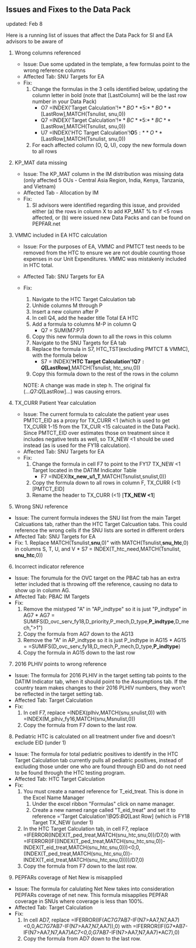 ## Issues and Fixes to the Data Pack

updated: Feb 8

Here is a running list of issues that affect the Data Pack for SI and EA advisors to be aware of

1. Wrong columns referenced
    - Issue: Due some updated in the template, a few formulas point to the wrong reference columns
    - Affected Tab: SNU Targets for EA
    - Fix:
        1. Change the formulas in the 3 cells identified below, updating the column letter in bold (note that [LastColumn] will be the last row number in your Data Pack)
            * O7 =INDEX('Target Calculation'!$**BO**$5:$**BO**$[LastRow],MATCH(Tsnulist, snu,0))
            * Q7 =INDEX('Target Calculation'!$**BC**$5:$**BC**$[LastRow],MATCH(Tsnulist, snu,0))
            * U7 =INDEX('HTC Target Calculation'!**O**$5:**O**$[LastRow],MATCH(Tsnulist, snu,0))
        2. For each affected column (O, Q, U), copy the new formula down to all rows
2. KP_MAT data missing
    - Issue: The KP_MAT column in the IM distribution was missing data (only affected 5 OUs - Central Asia Region, India, Kenya, Tanzania, and Vietnam)
    - Affected Tab - Allocation by IM
    - Fix:
        1. SI advisors were identified regarding this issue, and provided either (a) the rows in column X to add KP_MAT % to if <5 rows affected, or (b) were issued new Data Packs and can be found on PEPFAR.net
3. VMMC included in EA HTC calculation
    - Issue: For the purposes of EA, VMMC and PMTCT test needs to be removed from the HTC to ensure we are not double counting those expenses in our Unit Expenditures. VMMC was mistakenly included in HTC total.
    - Affected Tab: SNU Targets for EA
    - Fix:
        1. Navigate to the HTC Target Calculation tab
        2. Unhide columns M through P
        3. Insert a new column after P
        4. In cell Q4, add the header title Total EA HTC
        5. Add a formula to columns M-P in column Q
            * Q7 = SUM(M7:P7)
        6. Copy this new formula down to all the rows in this column
        7. Navigate to the SNU Targets for EA tab
        8. Replace the formula in S7, HTC_TST(excluding PMTCT & VMMC), with the formula below
            * S7 = INDEX(**'HTC Target Calculation'!Q$7:Q$[LastRow]**,MATCH(Tsnulist, htc_snu,0))
        9. Copy this formula down to the rest of the rows in the column
        
        NOTE: A change was made in step h. The original fix (...$Q$7:$Q$[LastRow]...) was causing errors. 

4. TX_CURR Patient Year calculation
    - Issue: The current formula to calculate the patient year uses PMTCT_EID as a proxy for TX_CURR <1 (which is used to get TX_CURR 1-15 from the TX_CUR <15 calcuated in the Data Pack). Since PMTCT_EID over estimates those on treatment since it includes negative tests as well, so TX_NEW <1 should be used instead (as is used for the FY18 calculation).
    - Affected Tab: SNU Targets for EA
    - Fix:
        1. Change the formula in cell F7 to point to the FY17 TX_NEW <1 Target located in the DATIM Indicator Table
            * F7 =INDEX(**tx_new_u1_T**,MATCH(Tsnulist,snulist,0))
        2. Copy the formula down to all rows in column F, TX_CURR (<1) [PMTCT_EID]
        3. Rename the header to TX_CURR (<1) [**TX_NEW <1**]
5. Wrong SNU reference
  - Issue: The current formula indexes the SNU list from the main Target Calcuations tab, rather than the HTC Target Calcuation tabs. This could reference the wrong cells if the SNU lists are sorted in different orders
  - Affected Tab: SNU Targets for EA
  - Fix:
        1. Replace MATCH(Tsnulist,**snu**,0)" with MATCH(Tsnulist,**snu_htc**,0) in columns S, T, U, and V
            * S7 = INDEX(T_htc_need,MATCH(Tsnulist, **snu_htc**,0))
6. Incorrect indicator reference
  - Issue: The forumula for the OVC target on the PBAC tab has an extra letter included that is throwing off the reference, causing no data to show up in column AG.
  - Affected Tab: PBAC IM Targets
  - Fix:
      1. Remove the mistyped "A" in "AP_indtype" so it is just "P_indtype" in AG7
        * AG7 =  SUMIFS(D_ovc_serv_fy18,D_priority,P_mech,D_type,**P_indtype**,D_mech,">1")
      2. Copy the formula from AG7 down to the AG13
      3. Remove the "A" in AP_indtype so it is just P_indtype in AG15
        * AG15 = =SUMIFS(D_ovc_serv_fy18,D_mech,P_mech,D_type,**P_indtype**)
      4. Copy the formula in AG15 down to the last row 

7. 2016 PLHIV points to wrong reference 
  - Issue: The formula for 2016 PLHIV in the target setting tab points to the DATIM Indicator tab, when it should point to the Assumptions tab. If the country team makes changes to their 2016 PLHIV numbers, they won't be reflected in the target setting tab.
  - Affected Tab: Target Calculation
  - Fix:
      1. In cell F7, replace =INDEX(plhiv,MATCH(snu,snulist,0)) with =INDEX(M_plhiv_fy16,MATCH(snu,Msnulist,0))
      2. Copy the formula from F7 down to the last row.
      
8. Pediatric HTC is calculated on all treatment under five and doesn't exclude EID (under 1)
 - Issue: The formula for total pediatric positives to identify in the HTC Target Calculation tab currently pulls all pediatric positives, instead of excluding those under one who are found through EID and do not need to be found through the HTC testing program. 
  - Affected Tab: HTC Target Calculation
  - Fix:
      1. You must create a named reference for T_eid_treat. This is done in the Excel Name Manager
         1. Under the excel ribbon "Formulas" click on name manager. 
         2. Create a new named range called "T_eid_treat" and set it to reference ='Target Calculation'!$BQ$5:$BQ$[Last Row] (which is               FY18 Target TX_NEW (under 1)
      2. In the HTC Target Calculation tab, in cell F7, replace =IFERROR(INDEX(T_ped_treat,MATCH(snu_htc,snu,0))/D7,0)
      with =IFERROR(IF((INDEX(T_ped_treat,MATCH(snu_htc,snu,0))-INDEX(T_eid_treat,MATCH(snu_htc,snu,0)))<0,0,         (INDEX(T_ped_treat,MATCH(snu_htc,snu,0))-INDEX(T_eid_treat,MATCH(snu_htc,snu,0))))/D7,0)
      3. Copy the formula from F7 down to the last row. 

9. PEPFARs coverage of Net New is misapplied
 - Issue: The formula for calulating Net New takes into consideration PEPFARs coverage of net new. This formula misapplies PEPFAR coverage in SNUs where coverage is less than 100%.
  - Affected Tab: Target Calculation
  - Fix:
      1. In cell AD7, replace =IFERROR(IF(AC7*G7*AB7-IF(N7>AA7,N7,AA7)<0,0,AC7*G7*AB7-IF(N7>AA7,N7,AA7)),0) with =IFERROR(IF(G7*AB7-IF(N7>AA7,N7,AA7)*AC7<0,0,G7*AB7-IF(N7>AA7,N7,AA7)*AC7),0)
      2. Copy the formula from AD7 down to the last row.
